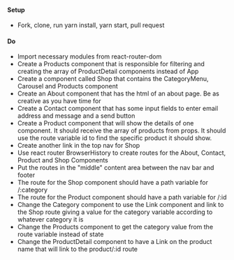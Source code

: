 #### Setup
 * Fork, clone, run yarn install, yarn start, pull request

#### Do
 * Import necessary modules from react-router-dom
 * Create a Products component that is responsible for filtering and creating the array of ProductDetail components instead of App
 * Create a component called Shop that contains the CategoryMenu, Carousel and Products component
 * Create an About component that has the html of an about page. Be as creative as you have time for
 * Create a Contact component that has some input fields to enter email address and message and a send button
 * Create a Product component that will show the details of one component. It should receive the array of products from props. It should use the route variable id to find the specific product it should show.
 * Create another link in the top nav for Shop
 * Use react router BrowserHistory to create routes for the About, Contact, Product and Shop Components
 * Put the routes in the "middle" content area between the nav bar and footer
 * The route for the Shop component should have a path variable for /:category
 * The route for the Product component should have a path variable for /:id
 * Change the Category component to use the Link component and link to the Shop route giving a value for the category variable according to whatever category it is
 * Change the Products component to get the category value from the route variable instead of state
 * Change the ProductDetail component to have a Link on the product name that will link to the product/:id route


